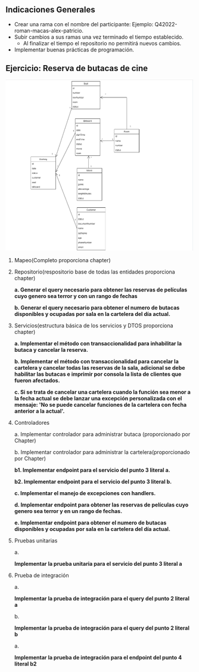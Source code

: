 ## Indicaciones Generales

- Crear una rama con el nombre del participante: Ejemplo: Q42022-roman-macas-alex-patricio.
- Subir cambios a sus ramas una vez terminado el tiempo establecido.
    - Al finalizar el tiempo el repositorio no permitirá nuevos cambios.
- Implementar buenas prácticas de programación.

## Ejercicio: Reserva de butacas de cine

![](./assesmentQ4.png "Application manage model")
 
1. Mapeo(Completo proporciona chapter)

2. Repositorio(respositorio base de todas las entidades proporciona chapter)

   <p><strong>a. Generar el query necesario para obtener las reservas de películas cuyo genero sea terror y con un rango de fechas </strong></p>

   <p><strong>b. Generar el query necesario para obtener el numero de butacas disponibles y ocupadas por sala en la cartelera del día actual.</strong></p>

3. Servicios(estructura básica de los servicios y DTOS proporciona chapter)

    <p><strong>a. Implementar el método con transaccionalidad para inhabilitar la butaca y cancelar la reserva.</strong></p>

    <p><strong>b. Implementar el método con transaccionalidad para cancelar la cartelera y cancelar todas las reservas de la sala, adicional se debe habilitar las butacas e imprimir por consola la lista de clientes que fueron afectados.</strong></p>

    <p><strong>c. Si se trata de cancelar una cartelera cuando la función sea menor a la fecha actual se debe lanzar una excepción personalizada con el mensaje: 'No se puede cancelar funciones de la cartelera con fecha anterior a la actual'.</strong></p>

4. Controladores

    a. Implementar controlador para administrar butaca (proporcionado por Chapter)

    b. Implementar controlador para administrar la cartelera(proporcionado por Chapter)
        <p><strong>b1. Implementar endpoint para el servicio del punto 3 literal a.</strong></p>
        <p><strong>b2. Implementar endpoint para el servicio del punto 3 literal b.</strong></p>

    <p><strong>c. Implementar el manejo de excepciones con handlers.</strong></p>

	<p><strong>d. Implementar endpoint para obtener las reservas de películas cuyo genero sea terror y en un rango de fechas.</strong></p>

    <p><strong>e. Implementar endpoint para obtener el numero de butacas disponibles y ocupadas por sala en la cartelera del día actual.</strong></p>

5. Pruebas unitarias

	a. <p><strong>Implementar la prueba unitaria para el servicio del punto 3 literal a </strong></p>

6. Prueba de integración

	a. <p><strong>Implementar la prueba de integración para el query del punto 2 literal a </strong></p>

	b. <p><strong>Implementar la prueba de integración para el query del punto 2 literal b </strong></p>

	a. <p><strong>Implementar la prueba de integración para el endpoint del punto 4 literal b2</strong></p>